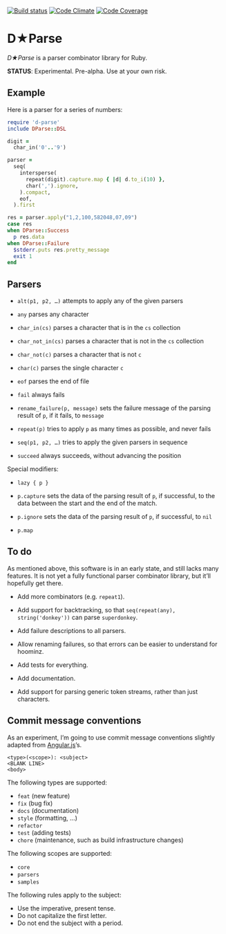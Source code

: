 [![Build status](http://img.shields.io/travis/ddfreyne/d-parse.svg)](https://travis-ci.org/ddfreyne/d-parse)
[![Code Climate](http://img.shields.io/codeclimate/github/ddfreyne/d-parse.svg)](https://codeclimate.com/github/ddfreyne/d-parse)
[![Code Coverage](http://img.shields.io/coveralls/ddfreyne/d-parse.svg)](https://coveralls.io/r/ddfreyne/d-parse)

# D★Parse

_D★Parse_ is a parser combinator library for Ruby.

**STATUS**: Experimental. Pre-alpha. Use at your own risk.

## Example

Here is a parser for a series of numbers:

```ruby
require 'd-parse'
include DParse::DSL

digit =
  char_in('0'..'9')

parser =
  seq(
    intersperse(
      repeat(digit).capture.map { |d| d.to_i(10) },
      char(',').ignore,
    ).compact,
    eof,
  ).first

res = parser.apply("1,2,100,582048,07,09")
case res
when DParse::Success
  p res.data
when DParse::Failure
  $stderr.puts res.pretty_message
  exit 1
end
```

## Parsers

* `alt(p1, p2, …)` attempts to apply any of the given parsers

* `any` parses any character

* `char_in(cs)` parses a character that is in the `cs` collection

* `char_not_in(cs)` parses a character that is not in the `cs` collection

* `char_not(c)` parses a character that is not `c`

* `char(c)` parses the single character `c`

* `eof` parses the end of file

* `fail` always fails

* `rename_failure(p, message)` sets the failure message of the parsing result of `p`, if it fails, to `message`

* `repeat(p)` tries to apply `p` as many times as possible, and never fails

* `seq(p1, p2, …)` tries to apply the given parsers in sequence

* `succeed` always succeeds, without advancing the position

Special modifiers:

* `lazy { p }`

* `p.capture` sets the data of the parsing result of `p`, if successful, to the data between the start and the end of the match.

* `p.ignore` sets the data of the parsing result of `p`, if successful, to `nil`

* `p.map`

## To do

As mentioned above, this software is in an early state, and still lacks many features. It is not yet a fully functional parser combinator library, but it’ll hopefully get there.

* Add more combinators (e.g. `repeat1`).

* Add support for backtracking, so that `seq(repeat(any), string('donkey'))` can parse `superdonkey`.

* Add failure descriptions to all parsers.

* Allow renaming failures, so that errors can be easier to understand for hoominz.

* Add tests for everything.

* Add documentation.

* Add support for parsing generic token streams, rather than just characters.

## Commit message conventions

As an experiment, I’m going to use commit message conventions slightly adapted from [Angular.js](https://github.com/angular/angular.js/blob/master/CONTRIBUTING.md)’s.

```
<type>(<scope>): <subject>
<BLANK LINE>
<body>
```

The following types are supported:

* `feat` (new feature)
* `fix` (bug fix)
* `docs` (documentation)
* `style` (formatting, …)
* `refactor`
* `test` (adding tests)
* `chore` (maintenance, such as build infrastructure changes)

The following scopes are supported:

* `core`
* `parsers`
* `samples`

The following rules apply to the subject:

* Use the imperative, present tense.
* Do not capitalize the first letter.
* Do not end the subject with a period.
